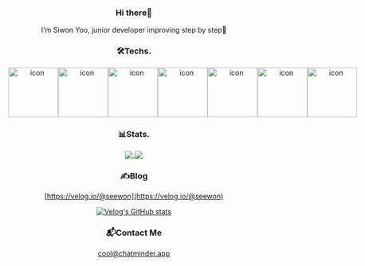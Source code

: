 <div align="center">
  
  ### Hi there👋

 I'm Siwon Yoo, junior developer improving step by step🌱
  
</div>



<div align="center">
  
  ### 🛠️Techs.

<div style="display: flex; align-items: flex-start;"><img src="https://techstack-generator.vercel.app/cpp-icon.svg" alt="icon" width="100" height="100" /><img src="https://techstack-generator.vercel.app/js-icon.svg" alt="icon" width="100" height="100" /><img src="https://techstack-generator.vercel.app/ts-icon.svg" alt="icon" width="100" height="100" /><img src="https://techstack-generator.vercel.app/react-icon.svg" alt="icon" width="100" height="100" /><img src="https://techstack-generator.vercel.app/redux-icon.svg" alt="icon" width="100" height="100" /><img src="https://techstack-generator.vercel.app/prettier-icon.svg" alt="icon" width="100" height="100" /><img src="https://techstack-generator.vercel.app/github-icon.svg" alt="icon" width="100" height="100" /></div>
  
</div>



<div align="center">
  
### 📊Stats.
<p align="center">
  <a href="https://github.com/SEEWON">
    <img align="center" src="https://github-readme-stats.vercel.app/api/top-langs/?username=SEEWON&layout=compact&show_icons=${아이콘 보여줄지}&show_owner=${소유자 표기}&theme=rose_pine&hide=${가리고 싶은 언어}" />
  </a>
  <a href="https://github.com/SEEWON">
    <img align="center" src="https://github-readme-stats.vercel.app/api?username=SEEWON&hide=${가릴항목}&hide_title=${타이틀숨김}&show_icons=${깃아이콘표시}&include_all_commits=${올해말고 전체년도 커밋표기}&theme=rose_pine" />
  </a>
</p>

</div>
  


<div align="center" style="text-align:center">
  
  ### ✍️Blog
[https://velog.io/@seewon](https://velog.io/@seewon)
  
 [![Velog's GitHub stats](https://velog-readme-stats.vercel.app/api?name=seewon&tag=리액트)](https://velog.io/@seewon/너네-무슨-사이야..-React-React-Native)
  
</div>



<div align="center">
  
  ### 📬️Contact Me

 cool@chatminder.app
  
</div>
<!--
**SEEWON/SEEWON** is a ✨ _special_ ✨ repository because its `README.md` (this file) appears on your GitHub profile.

Here are some ideas to get you started:

- 🔭 I’m currently working on ...
- 🌱 I’m currently learning ...
- 👯 I’m looking to collaborate on ...
- 🤔 I’m looking for help with ...
- 💬 Ask me about ...
- 📫 How to reach me: ...
- 😄 Pronouns: ...
- ⚡ Fun fact: ...
-->
